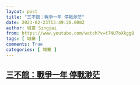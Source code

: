 ```yaml
---
layout: post
title: "三不館：戰爭一年 停戰渺茫"
date: 2023-02-23T13:49:20.000Z
author: 城寨 Singjai
from: https://www.youtube.com/watch?v=t7NU7oXkggQ
tags: [ 城寨 ]
comments: True
categories: [ 城寨 ]
---
```

<!--1677160160000-->
[三不館：戰爭一年 停戰渺茫](https://www.youtube.com/watch?v=t7NU7oXkggQ)
------

<div>

</div>
